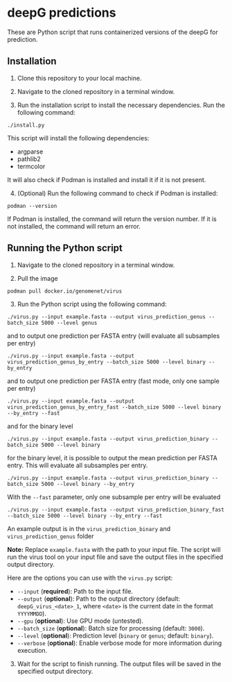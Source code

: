 # deepG predictions

These are Python script that runs containerized versions of the deepG for prediction.

## Installation

1. Clone this repository to your local machine.

2. Navigate to the cloned repository in a terminal window.

3. Run the installation script to install the necessary dependencies. Run the following command:

```
./install.py
```

This script will install the following dependencies:

* argparse
* pathlib2
* termcolor

It will also check if Podman is installed and install it if it is not present.

4. (Optional) Run the following command to check if Podman is installed:

```
podman --version
```

If Podman is installed, the command will return the version number. If it is not installed, the command will return an error.

## Running the Python script

1. Navigate to the cloned repository in a terminal window.

2. Pull the image

```
podman pull docker.io/genomenet/virus
```

3. Run the Python script using the following command:

```
./virus.py --input example.fasta --output virus_prediction_genus --batch_size 5000 --level genus
```

and to output one prediction per FASTA entry (will evaluate all subsamples per entry)

```
./virus.py --input example.fasta --output virus_prediction_genus_by_entry --batch_size 5000 --level binary --by_entry
```

and to output one prediction per FASTA entry (fast mode, only one sample per entry)

```
./virus.py --input example.fasta --output virus_prediction_genus_by_entry_fast --batch_size 5000 --level binary --by_entry --fast
```

and for the binary level

```
./virus.py --input example.fasta --output virus_prediction_binary --batch_size 5000 --level binary
```

for the binary level, it is possible to output the mean prediction per FASTA entry. This will evaluate all subsamples per entry.

```
./virus.py --input example.fasta --output virus_prediction_binary --batch_size 5000 --level binary --by_entry
```

With the `--fast` parameter, only one subsample per entry will be evaluated
```
./virus.py --input example.fasta --output virus_prediction_binary_fast --batch_size 5000 --level binary --by_entry --fast
```

An example output is in the `virus_prediction_binary` and `virus_prediction_genus` folder 

**Note:** Replace `example.fasta` with the path to your input file. The script will run the virus tool on your input file and save the output files in the specified output directory.

Here are the options you can use with the `virus.py` script:

* `--input` (**required**): Path to the input file.
* `--output` (**optional**): Path to the output directory (default: `deepG_virus_<date>_1`, where `<date>` is the current date in the format `YYYYMMDD`).
* `--gpu` (**optional**): Use GPU mode (untested).
* `--batch_size` (**optional**): Batch size for processing (default: `3000`).
* `--level` (**optional**): Prediction level (`binary` or `genus`; default: `binary`).
* `--verbose` (**optional**): Enable verbose mode for more information during execution.

3. Wait for the script to finish running. The output files will be saved in the specified output directory.
